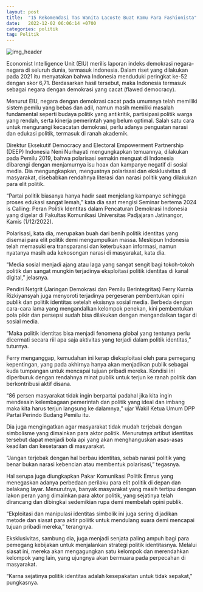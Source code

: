 ```yaml
---
layout: post
title:  "15 Rekomendasi Tas Wanita Lacoste Buat Kamu Para Fashionista"
date:   2022-12-02 06:06:14 +0700
categories: politik
tag: Politik
---
```


![img_header](https://static.republika.co.id/uploads/images/inpicture_slide/politik-identitas_210405213039-744.jpeg)

Economist Intelligence Unit (EIU) merilis laporan indeks demokrasi negara-negara di seluruh dunia, termasuk indonesia. Dalam riset yang dilakukan pada 2021 itu menyatakan bahwa Indonesia menduduki peringkat ke-52 dengan skor 6,71. Berdasarkan hasil tersebut, maka Indonesia termasuk sebagai negara dengan demokrasi yang cacat (flawed democracy).

Menurut EIU, negara dengan demokrasi cacat pada umumnya telah memiliki sistem pemilu yang bebas dan adil, namun masih memiliki masalah fundamental seperti budaya politik yang antikritik, partisipasi politik warga yang rendah, serta kinerja pemerintah yang belum optimal. Salah satu cara untuk mengurangi kecacatan demokrasi, perlu adanya penguatan narasi dan edukasi politik, termasuk di ranah akademik.

Direktur Eksekutif Democracy and Electoral Empowerment Partnership (DEEP) Indonesia Neni Nurhayati mengungkapkan temuannya, dilakukan pada Pemilu 2019, bahwa polarisasi semakin menguat di Indonesia dibarengi dengan menjamurnya isu hoax dan kampanye negatif di sosial media. Dia mengungkapkan, menguatnya polarisasi dan eksklusivitas di masyarakat, disebabkan rendahnya literasi dan narasi politik yang dilakukan para elit politik.

“Partai politik biasanya hanya hadir saat menjelang kampanye sehingga proses edukasi sangat lemah,” kata dia saat mengisi Seminar bertema 2024 is Calling: Peran Politik Identitas dalam Pencaturan Demokrasi Indonesia yang digelar di Fakultas Komunikasi Universitas Padjajaran Jatinangor, Kamis (1/12/2022).

 

 Polarisasi, kata dia, merupakan buah dari benih politik identitas yang disemai para elit politik demi mengumpulkan massa. Meskipun Indonesia telah memasuki era transparansi dan keterbukaan informasi, namun nyatanya masih ada kekosongan narasi di masyarakat, kata dia.


“Media sosial menjadi ajang atau laga yang sangat sengit bagi tokoh-tokoh politik dan sangat mungkin terjadinya eksploitasi politik identitas di kanal digital,” jelasnya.


Pendiri Netgrit (Jaringan Demokrasi dan Pemilu Berintegritas) Ferry Kurnia Rizkiyansyah juga menyoroti terjadinya pergeseran pembentukan opini publik dan politik identitas setelah eksisnya sosial media. Berbeda dengan cara-cara lama yang mengandalkan kelompok penekan, kini pembentukan pola pikir dan persepsi sudah bisa dilakukan dengan mengandalkan tagar di sosial media.


“Maka politik identitas bisa menjadi fenomena global yang tentunya perlu dicermati secara riil apa saja aktivitas yang terjadi dalam politik identitas,” tuturnya.


Ferry menganggap, kemudahan ini kerap dieksploitasi oleh para pemegang kepentingan, yang pada akhirnya hanya akan menjadikan publik sebagai kuda tumpangan untuk mencapai tujuan pribadi mereka. Kondisi ini diperburuk dengan rendahnya minat publik untuk terjun ke ranah politik dan berkontribusi aktif disana.


“86 persen masyarakat tidak ingin berpartai padahal jika kita ingin mendesain kelembagaan pemerintah dan politik yang ideal dan imbang maka kita harus terjun langsung ke dalamnya,” ujar Wakil Ketua Umum DPP Partai Perindo Budang Pemilu itu.


Dia juga mengingatkan agar masyarakat tidak mudah terjebak dengan simbolisme yang dimainkan para aktor politik. Menurutnya artibut identitas tersebut dapat menjadi bola api yang akan menghanguskan asas-asas keadilan dan kesetaraan di masyarakat.


“Jangan terjebak dengan hal berbau identitas, sebab narasi politik yang benar bukan narasi kebencian atau membentuk polarisasi,” tegasnya.


Hal serupa juga diungkapkan Pakar Komunikasi Politik Emrus yang menegaskan adanya perbedaan perilaku para elit politik di depan dan belakang layar. Menurutnya, banyak masyarakat yang masih tertipu dengan lakon peran yang dimainkan para aktor politik, yang sejatinya telah dirancang dan dibingkai sedemikian rupa demi membelah opini publik.


“Ekploitasi dan manipulasi identitas simbolik ini juga sering dijadikan metode dan siasat para aktir poliitk untuk mendulang suara demi mencapai tujuan pribadi mereka,” terangnya.


Eksklusivitas, sambung dia, juga menjadi senjata paling ampuh bagi para pemegang kebijakan untuk menjalankan strategi politik identitasnya. Melalui siasat ini, mereka akan mengagungkan satu kelompok dan merendahkan kelompok yang lain, yang ujungnya akan bermuara pada perpecahan di masyarakat.


“Karna sejatinya politik identitas adalah kesepakatan untuk tidak sepakat,” pungkasnya.
